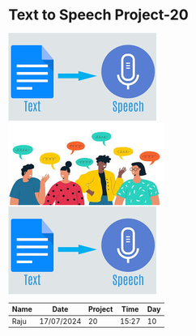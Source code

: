 # Text to Speech Project-20

![image](/images/readme1.png)
![image](/images/readme2.jpeg)
![image](/images/readme1.png)


|Name|Date|Project|Time|Day|
|---|---|---|---|---|
|Raju|17/07/2024|20|15:27|10|

